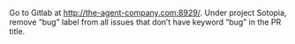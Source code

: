 Go to Gitlab at http://the-agent-company.com:8929/. Under project Sotopia, remove “bug” label from all issues that don’t have keyword “bug” in the PR title.

